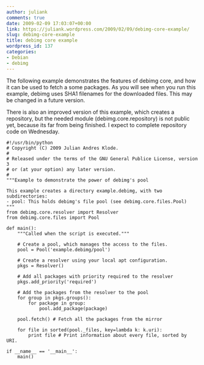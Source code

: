 ```yaml
---
author: juliank
comments: true
date: 2009-02-09 17:03:07+00:00
link: https://juliank.wordpress.com/2009/02/09/debimg-core-example/
slug: debimg-core-example
title: debimg core example
wordpress_id: 137
categories:
- Debian
- debimg
---
```


The following example demonstrates the features of debimg core, and how it can be used to fetch a some packages. As you will see when you run this example, debimg uses SHA1 filenames for the downloaded files. This may be changed in a future version.

There is also an improved version of this example, which creates a repository, but the needed module (debimg.core.repository) is not public yet, because its far from being finished. I expect to complete repository code on Wednesday.

    
    
    #!/usr/bin/python
    # Copyright (C) 2009 Julian Andres Klode.
    #
    # Released under the terms of the GNU General Publice License, version 3
    # or (at your option) any later version.
    #
    """Example to demonstrate the power of debimg's pool
    
    This example creates a directory example.debimg, with two subdirectories:
    - pool: This holds debimg's file pool (see debimg.core.files.Pool)
    """
    from debimg.core.resolver import Resolver
    from debimg.core.files import Pool
    
    def main():
        """Called when the script is executed."""
    
        # Create a pool, which manages the access to the files.
        pool = Pool('example.debimg/pool')
    
        # Create a resolver using your local apt configuration.
        pkgs = Resolver()
    
        # Add all packages with priority required to the resolver
        pkgs.add_priority('required')
    
        # Add the packages from the resolver to the pool
        for group in pkgs.groups():
            for package in group:
                pool.add_package(package)
    
        pool.fetch() # Fetch all the packages from the mirror
    
        for file in sorted(pool._files, key=lambda k: k.uri):
            print file # Print information about every file, sorted by URI.
    
    if __name__ == '__main__':
        main()
    

